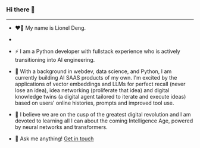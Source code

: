 ### Hi there 👋
---
+ ❤️‍🔥 My name is Lionel Deng.
+
+ ⚡ I am a Python developer with fullstack experience who is actively transitioning into AI engineering.
+ 🌱 With a background in webdev, data science, and Python, I am currently building AI SAAS products of my own. I'm excited by the applications of vector embeddings and LLMs for perfect recall (never lose an idea), idea networking (proliferate that idea) and digital knowledge twins (a digital agent tailored to iterate and execute ideas) based on users' online histories, prompts and improved tool use.
+ 🔭 I believe we are on the cusp of the greatest digital revolution and I am devoted to learning all I can about the coming Intelligence Age, powered by neural networks and transformers.

+ 💭 Ask me anything! [Get in touch](https://linktr.ee/lionel.deng)
<!--
**magnumdatura/magnumdatura** is a ✨ _special_ ✨ repository because its `README.md` (this file) appears on your GitHub profile.

Here are some ideas to get you started:

- 🔭 I’m currently working on ...
- 🌱 I’m currently learning ...
- 👯 I’m looking to collaborate on ...
- 🤔 I’m looking for help with ...
- 💬 Ask me about ...
- 📫 How to reach me: ...
- 😄 Pronouns: ...
- ⚡ Fun fact: ...
-->
